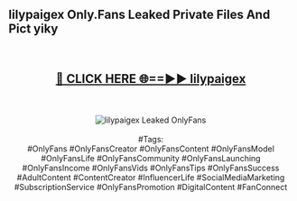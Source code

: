 <h2>lilypaigex Only.Fans Leaked Private Files And Pict yiky</h2>
<br>
<div align="center">
<h2><a href="https://mediafiles.top/lilypaigex" rel="nofollow">🔴 CLICK HERE 🌐==►► lilypaigex</a></h2>
<br>
<br>
<a href="https://mediafiles.top/lilypaigex" rel="nofollow" data-target="animated-image.originalLink"><img src="https://i.ibb.co.com/WyWwxjT/player-gif2.gif" alt="lilypaigex Leaked OnlyFans" style="max-width: 100%; display: inline-block;" data-target="animated-image.originalImage"></a>
<br><br>
#Tags:
<br>
#OnlyFans #OnlyFansCreator #OnlyFansContent #OnlyFansModel #OnlyFansLife #OnlyFansCommunity #OnlyFansLaunching #OnlyFansIncome #OnlyFansVids #OnlyFansTips #OnlyFansSuccess #AdultContent #ContentCreator #InfluencerLife #SocialMediaMarketing #SubscriptionService #OnlyFansPromotion #DigitalContent #FanConnect
</div>
<br>